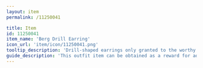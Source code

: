 ```yaml
---
layout: item
permalink: /11250041

title: Item
id: 11250041
item_name: 'Berg Drill Earring'
icon_url: 'item/icon/11250041.png'
tooltip_description: 'Drill-shaped earrings only granted to the worthy by Berg, the mining guild of Crystal Vale.'
guide_description: 'This outfit item can be obtained as a reward for advancing in mining mastery. Outfit items replace the look of your gear when equipped. '
---
```

